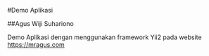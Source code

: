 #Demo Aplikasi

##Agus Wiji Suhariono

Demo Aplikasi dengan menggunakan framework Yii2 pada website https://mragus.com